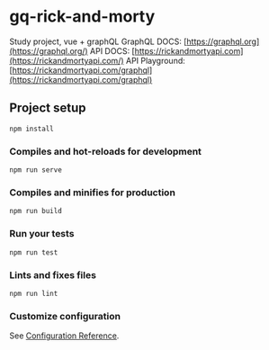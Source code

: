 # gq-rick-and-morty

Study project, vue + graphQL
GraphQL DOCS: [https://graphql.org](https://graphql.org/)
API DOCS: [https://rickandmortyapi.com](https://rickandmortyapi.com/)
API Playground: [https://rickandmortyapi.com/graphql](https://rickandmortyapi.com/graphql)

## Project setup

```
npm install
```

### Compiles and hot-reloads for development

```
npm run serve
```

### Compiles and minifies for production

```
npm run build
```

### Run your tests

```
npm run test
```

### Lints and fixes files

```
npm run lint
```

### Customize configuration

See [Configuration Reference](https://cli.vuejs.org/config/).
